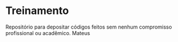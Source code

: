 # Treinamento
Repositório para depositar códigos feitos sem nenhum compromisso profissional ou acadêmico.
Mateus
